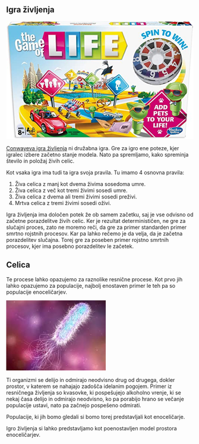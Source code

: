 ## Igra življenja

![Igra življenja](https://raw.githubusercontent.com/mpracek/matematika-z-racunalnikom/master/slike/game_of_life.jpg)

[Conwayeva igra življenja](https://en.wikipedia.org/wiki/Conway%27s_Game_of_Life) ni družabna igra. Gre za igro ene poteze, kjer igralec izbere začetno stanje modela. Nato pa spremljamo, kako spreminja število in položaj živih celic.

Kot vsaka igra ima tudi ta igra svoja pravila. Tu imamo 4 osnovna pravila:
1. Živa celica z manj kot dvema živima sosedoma umre.
2. Živa celica z več kot tremi živimi sosedi umre.
3. Živa celica z dvema ali tremi živimi sosedi preživi.
4. Mrtva celica z tremi živimi sosedi oživi.

Igra življenja ima določen potek že ob samem začetku, saj je vse odvisno od začetne porazdelitve živih celic. Ker je rezultat determinističen, ne gre za slučajni proces, zato ne moremo reči, da gre za primer standarden primer smrtno rojstnih procesov. Kar pa lahko rečemo je da velja, da je začetna porazdelitev slučajna. Torej gre za poseben primer rojstno smrtnih procesov, kjer ima posebno porazdelitev le začetek. 

## Celica

Te procese lahko opazujemo za raznolike resnične procese. Kot prvo jih lahko opazujemo za populacije, najbolj enostaven primer le teh pa so populacije enoceličarjev.

![Celica](https://raw.githubusercontent.com/mpracek/matematika-z-racunalnikom/master/slike/celica.jpg)

Ti organizmi se delijo in odmirajo neodvisno drug od drugega, dokler prostor, v katerem se nahajajo zadošča idelanim pogojem. Primer iz resničnega življenja so kvasovke, ki pospešujejo alkoholno vrenje, ki se nekaj časa delijo in odmirajo neodvisno, ko pa porabijo hrano se večanje populacije ustavi, nato pa začnejo pospešeno odmirati.

Populacije, ki jih bomo gledali si bomo torej predstavljali kot enoceličarje. 

Igro življenja si lahko predstavljamo kot poenostavljen model prostora enoceličarjev. 
